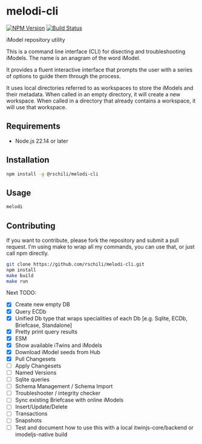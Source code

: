 # melodi-cli
[![NPM Version](https://img.shields.io/npm/v/%40rschili%2Fmelodi-cli?registry_uri=https%3A%2F%2Fregistry.npmjs.com%2F)](https://www.npmjs.com/package/@rschili/melodi-cli)
[![Build Status](https://github.com/rschili/melodi-cli/actions/workflows/node.js.yml/badge.svg)](https://github.com/rschili/melodi-cli/actions/workflows/node.js.yml)

iModel repository utility

This is a command line interface (CLI) for disecting and troubleshooting iModels.
The name is an anagram of the word iModel.

It provides a fluent interactive interface that prompts the user with a series of options to guide them through the process.

It uses local directories referred to as workspaces to store the iModels and their metadata.
When called in an empty directory, it will create a new workspace.
When called in a directory that already contains a workspace, it will use that workspace.

## Requirements

- Node.js 22.14 or later

## Installation

```bash
npm install -g @rschili/melodi-cli
```

## Usage

```bash
melodi
```

## Contributing
If you want to contribute, please fork the repository and submit a pull request.
I'm using make to wrap all my commands, you can use that, or just call npm directly.

```bash
git clone https://github.com/rschili/melodi-cli.git
npm install
make build
make run
```

Next TODO:

- [x] Create new empty DB
- [x] Query ECDb
- [x] Unified Db type that wraps specialities of each Db [e.g. Sqlite, ECDb, Briefcase, Standalone]
- [x] Pretty print query results
- [x] ESM
- [x] Show available iTwins and iModels
- [x] Download iModel seeds from Hub
- [x] Pull Changesets
- [ ] Apply Changesets
- [ ] Named Versions
- [ ] Sqlite queries
- [ ] Schema Management / Schema Import
- [ ] Troubleshooter / integrity checker
- [ ] Sync existing Briefcase with online iModels
- [ ] Insert/Update/Delete
- [ ] Transactions
- [ ] Snapshots
- [ ] Test and document how to use this with a local itwinjs-core/backend or imodeljs-native build
